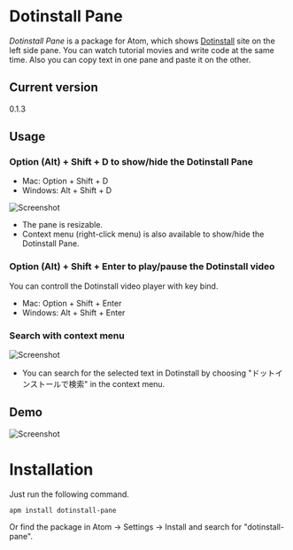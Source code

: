# Dotinstall Pane

_Dotinstall Pane_ is a package for Atom, which shows [Dotinstall](http://dotinstall.com) site on the left side pane.  You can watch tutorial movies and write code at the same time.  Also you can copy text in one pane and paste it on the other.

## Current version

0.1.3

## Usage

### Option (Alt) + Shift + D to show/hide the Dotinstall Pane

* Mac: Option + Shift + D
* Windows: Alt + Shift + D

![Screenshot](http://static.dotinstall.com/atom_package/screenshot-main.png)

* The pane is resizable.
* Context menu (right-click menu) is also available to show/hide the Dotinstall Pane.

### Option (Alt) + Shift + Enter to play/pause the Dotinstall video

You can controll the Dotinstall video player with key bind.

* Mac: Option + Shift + Enter
* Windows: Alt + Shift + Enter

### Search with context menu

![Screenshot](http://static.dotinstall.com/atom_package/screenshot-search.png)

* You can search for the selected text in Dotinstall by choosing "ドットインストールで検索" in the context menu.

## Demo

![Screenshot](http://static.dotinstall.com/atom_package/screenshot-demo.gif)

# Installation

Just run the following command.

```
apm install dotinstall-pane
```

Or find the package in Atom -> Settings -> Install and search for "dotinstall-pane".
